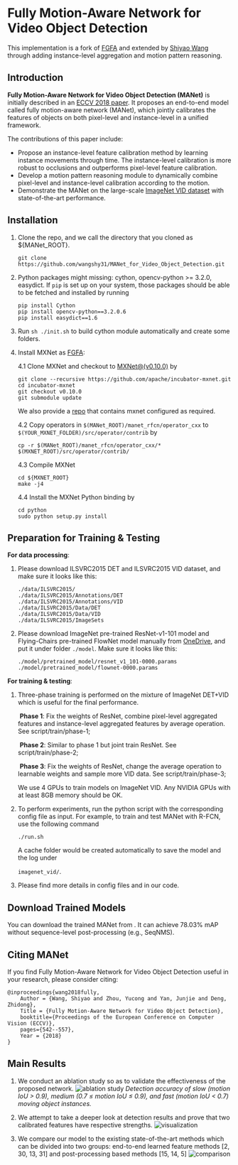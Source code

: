 # Fully Motion-Aware Network for Video Object Detection


This implementation is a fork of [FGFA](https://github.com/msracver/Flow-Guided-Feature-Aggregation) and extended by [Shiyao Wang](https://github.com/wangshy31) through adding instance-level aggregation and motion pattern reasoning.



## Introduction

**Fully Motion-Aware Network for Video Object Detection (MANet)** is initially described in an [ECCV 2018 paper](https://wangshy31.github.io/papers/2-MANet.pdf). It proposes an end-to-end model called fully motion-aware network (MANet), which jointly calibrates the features of objects on both pixel-level and instance-level in a unified framework.

The contributions of this paper include:

* Propose an instance-level feature calibration method by learning instance movements through time. The instance-level calibration is more robust to occlusions and outperforms pixel-level feature calibration.
* Develop a motion pattern reasoning module to dynamically combine pixel-level and instance-level calibration according to the motion.
* Demonstrate the MANet on the large-scale [ImageNet VID dataset](http://image-net.org/challenges/LSVRC/) with state-of-the-art performance.



## Installation

1. Clone the repo, and we call the directory that you cloned as ${MANet_ROOT}.
	```
	git clone https://github.com/wangshy31/MANet_for_Video_Object_Detection.git
	```
2. Python packages might missing: cython, opencv-python >= 3.2.0, easydict. If `pip` is set up on your system, those packages should be able to be fetched and installed by running
	```
	pip install Cython
	pip install opencv-python==3.2.0.6
	pip install easydict==1.6
	```
3. Run `sh ./init.sh` to build cython module automatically and create some folders.

4. Install MXNet as [FGFA](https://github.com/msracver/Flow-Guided-Feature-Aggregation):

   4.1 Clone MXNet and checkout to [MXNet@(v0.10.0)](https://github.com/apache/incubator-mxnet/tree/v0.10.0) by

   ```
   git clone --recursive https://github.com/apache/incubator-mxnet.git
   cd incubator-mxnet
   git checkout v0.10.0
   git submodule update
   ```

   We also provide a [repo]() that contains mxnet configured as required.

   4.2 Copy operators in `$(MANet_ROOT)/manet_rfcn/operator_cxx` to `$(YOUR_MXNET_FOLDER)/src/operator/contrib` by

   ```cp -r $(MANet_ROOT)/manet_rfcn/operator_cxx/* $(MXNET_ROOT)/src/operator/contrib/```

   4.3 Compile MXNet

   ```
   cd ${MXNET_ROOT}
   make -j4
   ```
   4.4 Install the MXNet Python binding by
   ```
   cd python
   sudo python setup.py install
   ```



## Preparation for Training & Testing

**For data processing**: 

1. Please download ILSVRC2015 DET and ILSVRC2015 VID dataset, and make sure it looks like this:

   ```
   ./data/ILSVRC2015/
   ./data/ILSVRC2015/Annotations/DET
   ./data/ILSVRC2015/Annotations/VID
   ./data/ILSVRC2015/Data/DET
   ./data/ILSVRC2015/Data/VID
   ./data/ILSVRC2015/ImageSets
   ```

2. Please download ImageNet pre-trained ResNet-v1-101 model and Flying-Chairs pre-trained FlowNet model manually from [OneDrive](https://1drv.ms/u/s!Am-5JzdW2XHzhqMOBdCBiNaKbcjPrA), and put it under folder `./model`. Make sure it looks like this:

   ```
   ./model/pretrained_model/resnet_v1_101-0000.params
   ./model/pretrained_model/flownet-0000.params
   ```

**For training & testing**: 

1. Three-phase training is performed on the mixture of ImageNet DET+VID which is useful for the final performance. 

   ​	**Phase 1**: Fix the weights of ResNet, combine pixel-level aggregated features and instance-level 		aggregated features by average operation. See script/train/phase-1;

   ​	**Phase 2**: Similar to phase 1 but joint train ResNet. See script/train/phase-2;

   ​	**Phase 3**: Fix the weights of ResNet, change the average operation to learnable weights and sample more VID data. See script/train/phase-3;

   We use 4 GPUs to train models on ImageNet VID. Any NVIDIA GPUs with at least 8GB memory should be OK.

2. To perform experiments, run the python script with the corresponding config file as input. For example, to train and test MANet with R-FCN, use the following command

   ```
   ./run.sh
   ```

   A cache folder would be created automatically to save the model and the log under 

   `imagenet_vid/`.

3. Please find more details in config files and in our code.


## Download Trained Models
You can download the trained MANet from [](). It can achieve 78.03% mAP without sequence-level post-processing (e.g., SeqNMS).



## Citing MANet

If you find Fully Motion-Aware Network for Video Object Detection useful in your research, please consider citing:
```
@inproceedings{wang2018fully,
    Author = {Wang, Shiyao and Zhou, Yucong and Yan, Junjie and Deng, Zhidong},
    Title = {Fully Motion-Aware Network for Video Object Detection},
    booktitle={Proceedings of the European Conference on Computer Vision (ECCV)},
    pages={542--557},
    Year = {2018}
}

```

## Main Results

1. We conduct an ablation study so as to validate the effectiveness of the proposed network.
![ablation study](images/table2.png) 
*Detection accuracy of slow (motion IoU > 0.9), medium (0.7 ≤ motion IoU ≤ 0.9), and fast (motion IoU < 0.7) moving object instances.*

2. We attempt to take a deeper look at detection results and prove that two calibrated features have respective strengths.
![visualization](images/table3.png) 

3. We compare our model to the existing state-of-the-art methods which can be divided into two groups: end-to-end learned feature methods [2, 30, 13, 31] and post-processing based methods [15, 14, 5]
![comparison](images/table4.png) 





